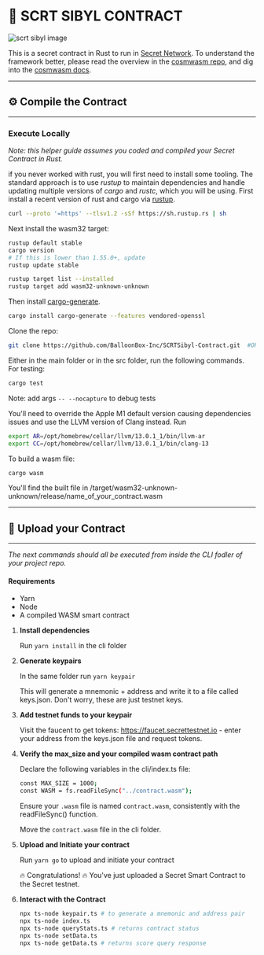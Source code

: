 # 🚀 SCRT SIBYL CONTRACT

![scrt sibyl image](./images/logo_horizontal.png)

This is a secret contract in Rust to run in
[Secret Network](https://github.com/enigmampc/SecretNetwork).
To understand the framework better, please read the overview in the
[cosmwasm repo](https://github.com/CosmWasm/cosmwasm/blob/master/README.md),
and dig into the [cosmwasm docs](https://www.cosmwasm.com).


---
## :gear: Compile the Contract
---


### Execute Locally
_Note: this helper guide assumes you coded and compiled your Secret Contract in Rust._

if you never worked with rust, you will first need to install some tooling. The standard approach is to use _rustup_ to maintain dependencies and handle updating multiple versions of _cargo_ and _rustc_, which you will be using. First install a recent version of rust and cargo via [rustup](https://rustup.rs/).

```sh
curl --proto '=https' --tlsv1.2 -sSf https://sh.rustup.rs | sh
```

Next install the wasm32 target:

```sh
rustup default stable
cargo version
# If this is lower than 1.55.0+, update
rustup update stable

rustup target list --installed
rustup target add wasm32-unknown-unknown
```

Then install [cargo-generate](https://github.com/ashleygwilliams/cargo-generate).

```sh
cargo install cargo-generate --features vendored-openssl
```

Clone the repo:

```sh
git clone https://github.com/BalloonBox-Inc/SCRTSibyl-Contract.git  #OR https://github.com/scrtlabs/secret-template
```

Either in the main folder or in the src folder, run the following commands.
For testing:

```sh
cargo test
```

Note: add args `-- --nocapture` to debug tests

You'll need to override the Apple M1 default version causing dependencies issues and use the LLVM version of Clang instead. Run 

```sh
export AR=/opt/homebrew/cellar/llvm/13.0.1_1/bin/llvm-ar
export CC=/opt/homebrew/cellar/llvm/13.0.1_1/bin/clang-13
```

To build a wasm file:

```sh
cargo wasm
```

You'll find the built file in /target/wasm32-unknown-unknown/release/name_of_your_contract.wasm





---
## :link: Upload your Contract
---


_The next commands should all be executed from inside the CLI fodler of your project repo._

#### Requirements

- Yarn
- Node
- A compiled WASM smart contract

1. **Install dependencies**

   Run `yarn install` in the cli folder

2. **Generate keypairs**

   In the same folder run `yarn keypair` 
   
   This will generate a mnemonic + address and write it to a file called keys.json. Don't worry, these are just testnet keys.

3. **Add testnet funds to your keypair**

   Visit the faucent to get tokens: https://faucet.secrettestnet.io - enter your address from the keys.json file and request tokens.

4. **Verify the max_size and your compiled wasm contract path**

   Declare the following variables in the cli/index.ts file:
   ```sh
   const MAX_SIZE = 1000;
   const WASM = fs.readFileSync("../contract.wasm");
   ```

   Ensure your `.wasm` file is named `contract.wasm`, consistently with the readFileSync() function.
   
   Move the `contract.wasm` file in the cli folder.


5. **Upload and Initiate your contract**

   Run `yarn go` to upload and initiate your contract
   
   :fire: Congratulations! :fire: You've just uploaded a Secret Smart Contract to the Secret testnet.
   
 
6. **Interact with the Contract**

    ```sh
    npx ts-node keypair.ts # to generate a mnemonic and address pair
    npx ts-node index.ts 
    npx ts-node queryStats.ts # returns contract status
    npx ts-node setData.ts
    npx ts-node getData.ts # returns score query response
    ```
